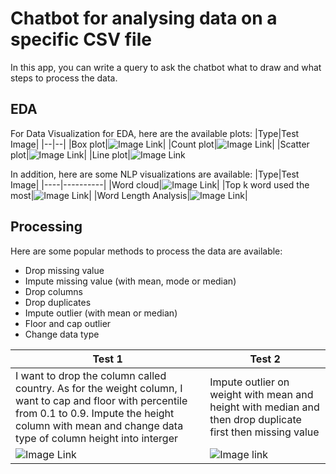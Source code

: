 # Chatbot for analysing data on a specific CSV file
In this app, you can write a query to ask the chatbot what to draw and what steps to process the data.

## EDA
For Data Visualization for EDA, here are the available plots:
|Type|Test Image|
|--|--|
|Box plot|![Image Link](https://github.com/FPTU12345/OJT/blob/main/CSV_EDA_Chatbot/img/demo2.PNG)|
|Count plot|![Image Link](https://github.com/FPTU12345/OJT/blob/main/CSV_EDA_Chatbot/img/demo1.PNG)|
|Scatter plot|![Image Link](https://github.com/FPTU12345/OJT/blob/main/CSV_EDA_Chatbot/img/demo3.PNG)|
|Line plot|![Image Link](https://github.com/FPTU12345/OJT/blob/main/CSV_EDA_Chatbot/img/demo4.PNG)

In addition, here are some NLP visualizations are available:
|Type|Test Image|
|----|----------|
|Word cloud|![Image Link](https://github.com/FPTU12345/OJT/blob/main/CSV_EDA_Chatbot/img/demo8.PNG)|
|Top k word used the most|![Image Link](https://github.com/FPTU12345/OJT/blob/main/CSV_EDA_Chatbot/img/demo7.PNG)|
|Word Length Analysis|![Image Link](https://github.com/FPTU12345/OJT/blob/main/CSV_EDA_Chatbot/img/demo9.PNG)|

## Processing
Here are some popular methods to process the data are available:
* Drop missing value
* Impute missing value (with mean, mode or median)
* Drop columns
* Drop duplicates
* Impute outlier (with mean or median)
* Floor and cap outlier
* Change data type

|Test 1|Test 2|
|------|------|
|I want to drop the column called country.  As for the weight column, I want to cap and floor with percentile from 0.1 to 0.9. Impute the height column with mean  and change data type of column height into interger|Impute outlier on weight with mean and height with median and then drop duplicate first then missing value|
|![Image Link](https://github.com/FPTU12345/OJT/blob/main/CSV_EDA_Chatbot/img/demo5.PNG)|![Image link](https://github.com/FPTU12345/OJT/blob/main/CSV_EDA_Chatbot/img/demo6.PNG)|
